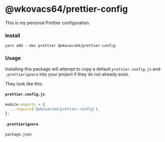 # @wkovacs64/prettier-config

This is my personal Prettier configuration.

### Install

```
yarn add --dev prettier @wkovacs64/prettier-config
```

### Usage

Installing this package will attempt to copy a default `prettier.config.js` and
`.prettierignore` into your project if they do not already exist.

They look like this:

#### `prettier.config.js`

```js
module.exports = {
  ...require('@wkovacs64/prettier-config'),
};
```

#### `.prettierignore`

```
package.json
```
